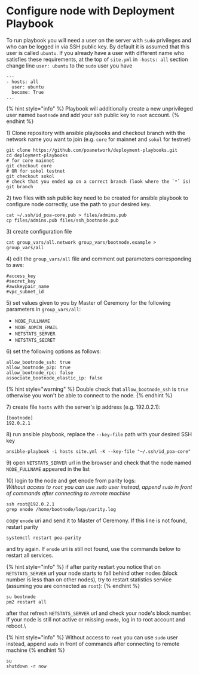 # Configure node with Deployment Playbook

To run playbook you will need a user on the server with `sudo` privileges and who can be logged in via SSH public key. By default it is assumed that this user is called `ubuntu`. If you already have a user with different name who satisfies these requirements, at the top of `site.yml` in `-hosts: all` section change line `user: ubuntu` to the `sudo` user you have

```
---
- hosts: all
  user: ubuntu
  become: True
...
```

{% hint style="info" %}
Playbook will additionally create a new unprivileged user named `bootnode` and add your ssh public key to `root` account.
{% endhint %}

1\) Clone repository with ansible playbooks and checkout branch with the network name you want to join (e.g. `core` for mainnet and `sokol` for testnet)

```
git clone https://github.com/poanetwork/deployment-playbooks.git
cd deployment-playbooks
# for core mainnet
git checkout core
# OR for sokol testnet
git checkout sokol
# check that you ended up on a correct branch (look where the `*` is)
git branch
```

2\) two files with ssh public key need to be created for ansible playbook to configure node correctly, use the path to your desired key.

```
cat ~/.ssh/id_poa-core.pub > files/admins.pub
cp files/admins.pub files/ssh_bootnode.pub
```

3\) create configuration file

```
cat group_vars/all.network group_vars/bootnode.example > group_vars/all
```

4\) edit the `group_vars/all` file and comment out parameters corresponding to aws:

```
#access_key
#secret_key
#awskeypair_name
#vpc_subnet_id
```

5\) set values given to you by Master of Ceremony for the following parameters in `group_vars/all`:

* `NODE_FULLNAME`
* `NODE_ADMIN_EMAIL`
* `NETSTATS_SERVER`
* `NETSTATS_SECRET`

6\)  set the following options as follows:

```
allow_bootnode_ssh: true
allow_bootnode_p2p: true
allow_bootnode_rpc: false
associate_bootnode_elastic_ip: false
```

{% hint style="warning" %}
Double check that `allow_bootnode_ssh` is `true` otherwise you won't be able to connect to the node.
{% endhint %}

7\) create file `hosts` with the server's ip address (e.g. 192.0.2.1):

```
[bootnode]
192.0.2.1
```

8\) run ansible playbook, replace the `--key-file` path with your desired SSH key

```
ansible-playbook -i hosts site.yml -K --key-file "~/.ssh/id_poa-core"
```

9\) open `NETSTATS_SERVER` url in the browser and check that the node named `NODE_FULLNAME` appeared in the list

10\) login to the node and get enode from parity logs:\
_Without access to `root` you can use `sudo` user instead, append `sudo` in front of commands after connecting to remote machine_

```
ssh root@192.0.2.1
grep enode /home/bootnode/logs/parity.log
```

copy `enode` uri and send it to Master of Ceremony. If this line is not found, restart parity

```
systemctl restart poa-parity
```

and try again. If `enode` uri is still not found, use the commands below to restart all services.

{% hint style="info" %}
if after parity restart you notice that on `NETSTATS_SERVER` url your node starts to fall behind other nodes (block number is less than on other nodes), try to restart statistics service (assuming you are connected as `root`):
{% endhint %}

```
su bootnode
pm2 restart all
```

after that refresh `NETSTATS_SERVER` url and check your node's block number. If your node is still not active or missing `enode`, log in to root account and reboot.\


{% hint style="info" %}
Without access to `root` you can use `sudo` user instead, append `sudo` in front of commands after connecting to remote machine
{% endhint %}

```
su
shutdown -r now
```
